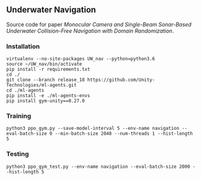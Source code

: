 ## Underwater Navigation
Source code for paper *Monocular Camera and Single-Beam Sonar-Based Underwater Collision-Free 
Navigation with Domain Randomization*.
### Installation
```
virtualenv --no-site-packages UW_nav --python=python3.6
source ~/UW_nav/bin/activate
pip install -r requirements.txt
cd ./
git clone --branch release_18 https://github.com/Unity-Technologies/ml-agents.git
cd ./ml-agents
pip install -e ./ml-agents-envs
pip install gym-unity==0.27.0
```
### Training
<!--
## Dependencies
Ubuntu 18.04, ROS Melodic, python 3.6.9, cuda 10.2

## How to run the code
(1) Clone the repository

(2) Set up the environments
* Make up your ROS catkin space. And
we were using a Turtlebot to train the policy.
For next step, we'll use UUVSimulator to train 
it instead.
* Copy the designed world `empty.world`
 and launch file `turtlebot3_empty_world.launch` from 
 `assest/ROS` into the worlds directory
 and launch file directory respectively.
* Install the dependencies for training.

(3) Run the code
* Launch Gazebo in one terminal:
 
 $ roslaunch turtlebot3_gazebo turtlebot3_empty_world.launch

* In another terminal, run the code:
 
 $ export OMP_NUM_THREADS=1
 $ python ppo_gym.py --save-model-interval 5 --env-name navigation --eval-batch-size 0 --min-batch-size 2048

(4) In the directory of assets, you would find the trained model and the log file. 
 
 (4) After training, you could use `DDDQN_test.py`
and `DDDQN_uwsim.py` to test the performance in Gazebo
worlds and UWSim worlds respectively. For real-world
tests, refer to [this](https://github.com/pengzhi1998/underwater_navigation_test)
 repository. -->
 ```
 python3 ppo_gym.py --save-model-interval 5 --env-name navigation --eval-batch-size 0 --min-batch-size 2048 --num-threads 1 --hist-length 5
```
### Testing

[//]: # (Remember to modify the threshold value to 0.5m and 0.25m:)
```
python3 ppo_gym_test.py --env-name navigation --eval-batch-size 2000 --hist-length 5
```